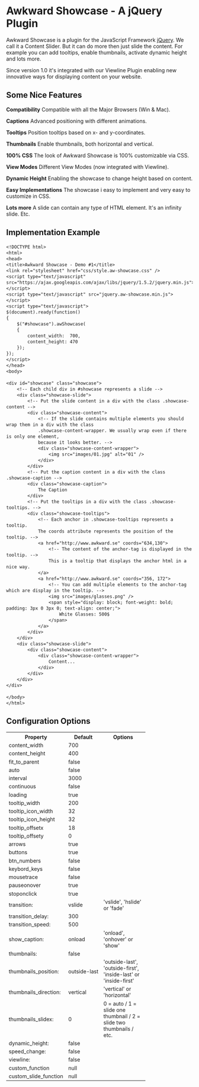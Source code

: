 # Awkward Showcase - A jQuery Plugin

Awkward Showcase is a plugin for the JavaScript Framework [jQuery](http://jquery.com). We call it a Content Slider. But it can do more then just slide the content. For example you can add tooltips, enable thumbnails, activate dynamic height and lots more.

Since version 1.0 it's integrated with our Viewline Plugin enabling new innovative ways for displaying content on your website.

## Some Nice Features
**Compatibility**
Compatible with all the Major Browsers (Win & Mac).

**Captions**
Advanced positioning with different animations.

**Tooltips**
Position tooltips based on x- and y-coordinates.

**Thumbnails**
Enable thumbnails, both horizontal and vertical.

**100% CSS**
The look of Awkward Showcase is 100% customizable via CSS.

**View Modes**
Different View Modes (now integrated with Viewline).

**Dynamic Height**
Enabling the showcase to change height based on content.

**Easy Implementations**
The showcase i easy to implement and very easy to customize in CSS.

**Lots more**
A slide can contain any type of HTML element. It's an infinity slide. Etc.

## Implementation Example

    <!DOCTYPE html>
    <html>
    <head>
    <title>Awkward Showcase - Demo #1</title>
    <link rel="stylesheet" href="css/style.aw-showcase.css" />
    <script type="text/javascript" src="https://ajax.googleapis.com/ajax/libs/jquery/1.5.2/jquery.min.js"></script>
    <script type="text/javascript" src="jquery.aw-showcase.min.js"></script>
    <script type="text/javascript">
    $(document).ready(function()
    {
        $("#showcase").awShowcase(
        {
            content_width:  700,
            content_height: 470
        });
    });
    </script>
    </head>
    <body>
 
    <div id="showcase" class="showcase">
        <!-- Each child div in #showcase represents a slide -->
        <div class="showcase-slide">
            <!-- Put the slide content in a div with the class .showcase-content -->
            <div class="showcase-content">
                <!-- If the slide contains multiple elements you should wrap them in a div with the class
                .showcase-content-wrapper. We usually wrap even if there is only one element,
                because it looks better. -->
                <div class="showcase-content-wrapper">
                    <img src="images/01.jpg" alt="01" />
                </div>
            </div>
            <!-- Put the caption content in a div with the class .showcase-caption -->
            <div class="showcase-caption">
                The Caption
            </div>
            <!-- Put the tooltips in a div with the class .showcase-tooltips. -->
            <div class="showcase-tooltips">
                <!-- Each anchor in .showcase-tooltips represents a tooltip.
                The coords attribute represents the position of the tooltip. -->
                <a href="http://www.awkward.se" coords="634,130">
                    <!-- The content of the anchor-tag is displayed in the tooltip. -->
                    This is a tooltip that displays the anchor html in a nice way.
                </a>
                <a href="http://www.awkward.se" coords="356, 172">
                    <!-- You can add multiple elements to the anchor-tag which are display in the tooltip. -->
                    <img src="images/glasses.png" />
                    <span style="display: block; font-weight: bold; padding: 3px 0 3px 0; text-align: center;">
                        White Glasses: 500$
                    </span>
                </a>
            </div>
        </div>
        <div class="showcase-slide">
            <div class="showcase-content">
                <div class="showcase-content-wrapper">
                    Content...
                </div>
            </div>
        </div>
    </div>
 
    </body>
    </html>


## Configuration Options

<table id="options" cellpadding="0" cellspacing="0">
	<col />
	<col />
	<col width="120" />
	<tr>
		<th>Property</th>
		<th>Default</th>
		<th>Options</th>
	</tr>
	<tr>
		<td>content_width</td>
		<td>700</td>
		<td> </td>
	</tr>
	<tr>
		<td>content_height</td>
		<td>400</td>
		<td> </td>
	</tr>
	<tr>
		<td>fit_to_parent</td>
		<td>false</td>
		<td> </td>
	</tr>
	<tr>
		<td>auto</td>
		<td>false</td>
		<td> </td>
	</tr>
	<tr>
		<td>interval</td>
		<td>3000</td>
		<td> </td>
	</tr>
	<tr>
		<td>continuous</td>
		<td>false</td>
		<td> </td>
	</tr>
	<tr>
		<td>loading</td>
		<td>true</td>
		<td> </td>
	</tr>
	<tr>
		<td>tooltip_width</td>
		<td>200</td>
		<td> </td>
	</tr>
	<tr>
		<td>tooltip_icon_width</td>
		<td>32</td>
		<td> </td>
	</tr>
	<tr>
		<td>tooltip_icon_height</td>
		<td>32</td>
		<td> </td>
	</tr>
	<tr>
		<td>tooltip_offsetx</td>
		<td>18</td>
		<td> </td>
	</tr>
	<tr>
		<td>tooltip_offsety</td>
		<td>0</td>
		<td> </td>
	</tr>
	<tr>
		<td>arrows</td>
		<td>true</td>
		<td> </td>
	</tr>
	<tr>
		<td>buttons</td>
		<td>true</td>
		<td> </td>
	</tr>
	<tr>
		<td>btn_numbers</td>
		<td>false</td>
		<td> </td>
	</tr>
	<tr>
		<td>keybord_keys</td>
		<td>false</td>
		<td> </td>
	</tr>
	<tr>
		<td>mousetrace</td>
		<td>false</td>
		<td> </td>
	</tr>
	<tr>
		<td>pauseonover</td>
		<td>true</td>
		<td> </td>
	</tr>
	<tr>
		<td>stoponclick</td>
		<td>true</td>
		<td> </td>
	</tr>
	<tr>
		<td>transition:</td>
		<td>vslide</td>
		<td>'vslide', 'hslide' or 'fade'</td>
	</tr>
	<tr>
		<td>transition_delay:</td>
		<td>300</td>
		<td> </td>
	</tr>
	<tr>
		<td>transition_speed:</td>
		<td>500</td>
		<td> </td>
	</tr>
	<tr>
		<td>show_caption:</td>
		<td>onload</td>
		<td>'onload', 'onhover' or 'show'</td>
	</tr>
	<tr>
		<td>thumbnails:</td>
		<td>false</td>
		<td> </td>
	</tr>
	<tr>
		<td>thumbnails_position:</td>
		<td>outside-last</td>
		<td>'outside-last', 'outside-first', 'inside-last' or 'inside-first'</td>
	</tr>
	<tr>
		<td>thumbnails_direction:</td>
		<td>vertical</td>
		<td>'vertical' or 'horizontal'</td>
	</tr>
	<tr>
		<td>thumbnails_slidex:</td>
		<td>0</td>
		<td>0 = auto / 1 = slide one thumbnail / 2 = slide two thumbnails / etc.</td>
	</tr>
	<tr>
		<td>dynamic_height:</td>
		<td>false</td>
		<td> </td>
	</tr>
	<tr>
		<td>speed_change:</td>
		<td>false</td>
		<td> </td>
	</tr>
	<tr>
		<td>viewline:</td>
		<td>false</td>
		<td> </td>
	</tr>
	<tr>
		<td>custom_function</td>
		<td>null</td>
		<td> </td>
	</tr>
	<tr>
		<td>custom_slide_function</td>
		<td>null</td>
		<td> </td>
	</tr>
</table>

